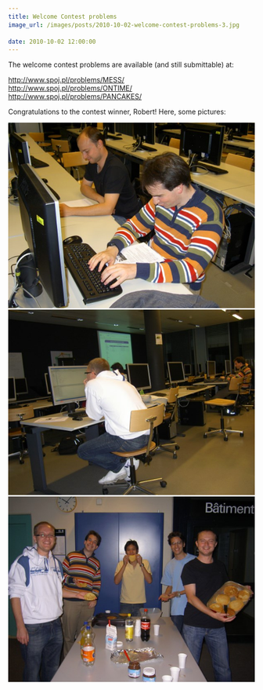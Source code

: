 ```yaml
---
title: Welcome Contest problems
image_url: /images/posts/2010-10-02-welcome-contest-problems-3.jpg

date: 2010-10-02 12:00:00
---
```


The welcome contest problems are available (and still submittable) at:

http://www.spoj.pl/problems/MESS/  
http://www.spoj.pl/problems/ONTIME/  
http://www.spoj.pl/problems/PANCAKES/

Congratulations to the contest winner, Robert!
Here, some pictures:

![Image 1](/images/posts/2010-10-02-welcome-contest-problems-1.jpg)
![Image 2](/images/posts/2010-10-02-welcome-contest-problems-2.jpg)
![Image 3](/images/posts/2010-10-02-welcome-contest-problems-3.jpg)
